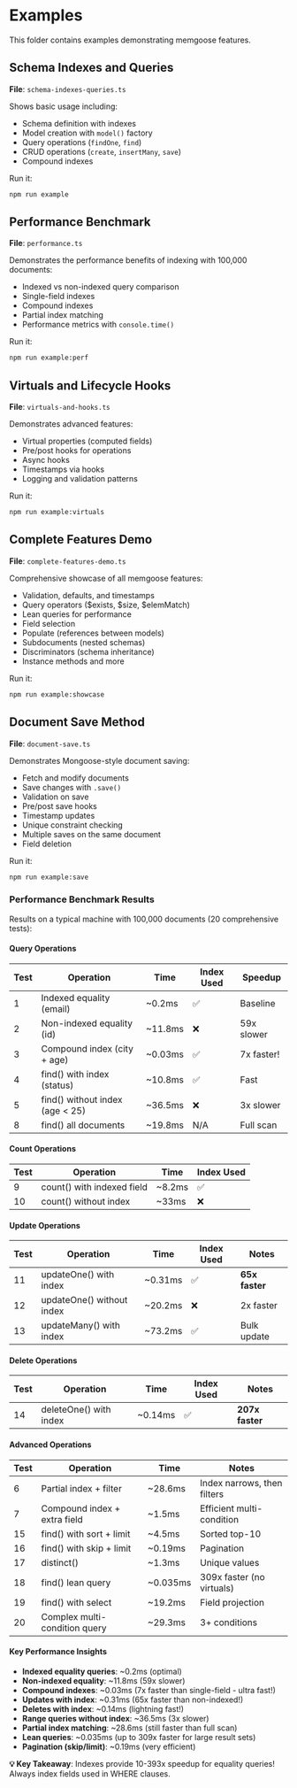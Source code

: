 # Examples

This folder contains examples demonstrating memgoose features.

## Schema Indexes and Queries

**File**: `schema-indexes-queries.ts`

Shows basic usage including:

- Schema definition with indexes
- Model creation with `model()` factory
- Query operations (`findOne`, `find`)
- CRUD operations (`create`, `insertMany`, `save`)
- Compound indexes

Run it:

```bash
npm run example
```

## Performance Benchmark

**File**: `performance.ts`

Demonstrates the performance benefits of indexing with 100,000 documents:

- Indexed vs non-indexed query comparison
- Single-field indexes
- Compound indexes
- Partial index matching
- Performance metrics with `console.time()`

Run it:

```bash
npm run example:perf
```

## Virtuals and Lifecycle Hooks

**File**: `virtuals-and-hooks.ts`

Demonstrates advanced features:

- Virtual properties (computed fields)
- Pre/post hooks for operations
- Async hooks
- Timestamps via hooks
- Logging and validation patterns

Run it:

```bash
npm run example:virtuals
```

## Complete Features Demo

**File**: `complete-features-demo.ts`

Comprehensive showcase of all memgoose features:

- Validation, defaults, and timestamps
- Query operators ($exists, $size, $elemMatch)
- Lean queries for performance
- Field selection
- Populate (references between models)
- Subdocuments (nested schemas)
- Discriminators (schema inheritance)
- Instance methods and more

Run it:

```bash
npm run example:showcase
```

## Document Save Method

**File**: `document-save.ts`

Demonstrates Mongoose-style document saving:

- Fetch and modify documents
- Save changes with `.save()`
- Validation on save
- Pre/post save hooks
- Timestamp updates
- Unique constraint checking
- Multiple saves on the same document
- Field deletion

Run it:

```bash
npm run example:save
```

### Performance Benchmark Results

Results on a typical machine with 100,000 documents (20 comprehensive tests):

#### Query Operations

| Test | Operation                       | Time    | Index Used | Speedup    |
| ---- | ------------------------------- | ------- | ---------- | ---------- |
| 1    | Indexed equality (email)        | ~0.2ms  | ✅         | Baseline   |
| 2    | Non-indexed equality (id)       | ~11.8ms | ❌         | 59x slower |
| 3    | Compound index (city + age)     | ~0.03ms | ✅         | 7x faster! |
| 4    | find() with index (status)      | ~10.8ms | ✅         | Fast       |
| 5    | find() without index (age < 25) | ~36.5ms | ❌         | 3x slower  |
| 8    | find() all documents            | ~19.8ms | N/A        | Full scan  |

#### Count Operations

| Test | Operation                  | Time   | Index Used |
| ---- | -------------------------- | ------ | ---------- |
| 9    | count() with indexed field | ~8.2ms | ✅         |
| 10   | count() without index      | ~33ms  | ❌         |

#### Update Operations

| Test | Operation                 | Time    | Index Used | Notes          |
| ---- | ------------------------- | ------- | ---------- | -------------- |
| 11   | updateOne() with index    | ~0.31ms | ✅         | **65x faster** |
| 12   | updateOne() without index | ~20.2ms | ❌         | 2x faster      |
| 13   | updateMany() with index   | ~73.2ms | ✅         | Bulk update    |

#### Delete Operations

| Test | Operation              | Time    | Index Used | Notes           |
| ---- | ---------------------- | ------- | ---------- | --------------- |
| 14   | deleteOne() with index | ~0.14ms | ✅         | **207x faster** |

#### Advanced Operations

| Test | Operation                     | Time     | Notes                       |
| ---- | ----------------------------- | -------- | --------------------------- |
| 6    | Partial index + filter        | ~28.6ms  | Index narrows, then filters |
| 7    | Compound index + extra field  | ~1.5ms   | Efficient multi-condition   |
| 15   | find() with sort + limit      | ~4.5ms   | Sorted top-10               |
| 16   | find() with skip + limit      | ~0.19ms  | Pagination                  |
| 17   | distinct()                    | ~1.3ms   | Unique values               |
| 18   | find() lean query             | ~0.035ms | 309x faster (no virtuals)   |
| 19   | find() with select            | ~19.2ms  | Field projection            |
| 20   | Complex multi-condition query | ~29.3ms  | 3+ conditions               |

#### Key Performance Insights

- **Indexed equality queries**: ~0.2ms (optimal)
- **Non-indexed equality**: ~11.8ms (59x slower)
- **Compound indexes**: ~0.03ms (7x faster than single-field - ultra fast!)
- **Updates with index**: ~0.31ms (65x faster than non-indexed!)
- **Deletes with index**: ~0.14ms (lightning fast!)
- **Range queries without index**: ~36.5ms (3x slower)
- **Partial index matching**: ~28.6ms (still faster than full scan)
- **Lean queries**: ~0.035ms (up to 309x faster for large result sets)
- **Pagination (skip/limit)**: ~0.19ms (very efficient)

**💡 Key Takeaway**: Indexes provide 10-393x speedup for equality queries! Always index fields used in WHERE clauses.
